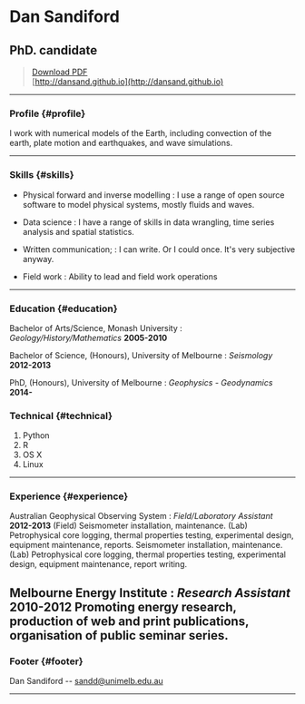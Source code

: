 # Dan Sandiford
## PhD. candidate

> [Download PDF](cv.pdf)  
> [http://dansand.github.io](http://dansand.github.io)  


------

### Profile {#profile}

I work with numerical models of the Earth, including convection of the earth, plate motion and earthquakes, and wave simulations. 

------

### Skills {#skills}

* Physical forward and inverse modelling
  : I use a range of open source software to model physical systems, mostly fluids and waves. 

* Data science
  : I have a range of skills in data wrangling, time series analysis and spatial statistics.

* Written communication;
  : I can write. Or I could once. It's very subjective anyway.  

* Field work
  : Ability to lead and field work operations

-------

### Education {#education}

Bachelor of Arts/Science, Monash University
: *Geology/History/Mathematics*
  __2005-2010__

Bachelor of Science, (Honours), University of Melbourne
: *Seismology*
  __2012-2013__

PhD, (Honours), University of Melbourne
: *Geophysics - Geodynamics*
  __2014-__

### Technical {#technical}

1. Python 
1. R
1. OS X
1. Linux

------

### Experience {#experience}

Australian Geophysical Observing System
: *Field/Laboratory Assistant*
  __2012-2013__
(Field) Seismometer installation, maintenance. (Lab) Petrophysical core logging, thermal properties testing, experimental design, equipment maintenance, reports. Seismometer installation, maintenance. (Lab) Petrophysical core logging, thermal properties testing, experimental design, equipment maintenance, report writing. 

Melbourne Energy Institute
: *Research Assistant*
  __2010-2012__
Promoting energy research, production of web and print publications, organisation of public seminar series.
------

### Footer {#footer}

Dan Sandiford -- [sandd@unimelb.edu.au](sandd@unimelb.edu.au)

------
